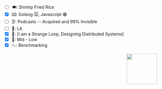 ### 

<!--
**tclohm/tclohm** is a ✨ _special_ ✨ repository because its `README.md` (this file) appears on your GitHub profile.

Here are some ideas to get you started:

- 🔭 I’m currently working on ...
- 🌱 I’m currently learning ...
- 👯 I’m looking to collaborate on ...
- 🤔 I’m looking for help with ...
- 💬 Ask me about ...
- 📫 How to reach me: ...
- 😄 Pronouns: ...
- ⚡ Fun fact: ...
-->


- [ ] 🍽: Shrimp Fried Rice
- [x] ⌨️: Golang 🐭, Javascript 🟢
- [ ] 👂: Podcasts -- Acquired and 99% Invisible
- [ ] 📍: LA
- [x] 📖: [I am a Strange Loop, Designing Distributed Systems]
- [x] 🔋: Mid - Low
- [x] 📉: Benchmarking

<img src="https://user-images.githubusercontent.com/2380963/196989432-0c1113e4-33ec-4128-847e-932d0f377407.gif" align="right" width="100" height="100">
